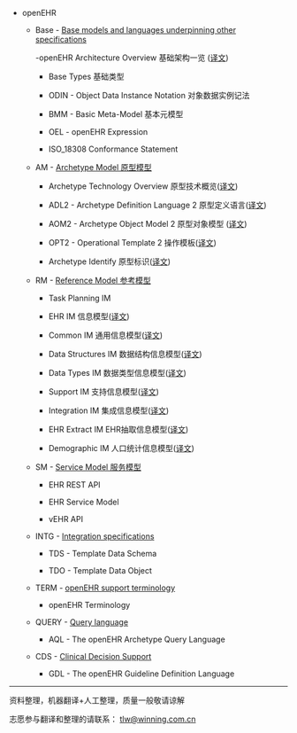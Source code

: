- openEHR

	- Base - [Base models and languages underpinning other specifications](http://www.openehr.org/releases/BASE/latest/docs/index)

		-openEHR Architecture Overview 基础架构一览 ([译文](BASE-1.0.3/archiveOverview/ArchitectureOverview.html))

		- Base Types 基础类型

		- ODIN - Object Data Instance Notation 对象数据实例记法

		- BMM - Basic Meta-Model 基本元模型

		- OEL - openEHR Expression

		- ISO_18308 Conformance Statement

	- AM - [Archetype Model 原型模型](http://www.openehr.org/releases/AM/latest/docs/index)

		- Archetype Technology Overview 原型技术概览([译文](AM-2.0.6/Overview/Overview.html))

		- ADL2 - Archetype Definition Language 2 原型定义语言([译文](AM-2.0.6/ADL2/ADL2.html))

		- AOM2 - Archetype Object Model 2 原型对象模型 ([译文](AM-2.0.6/AOM2/AOM2.html))

		- OPT2 - Operational Template 2 操作模板([译文](AM-2.0.6/OPT2/OPT2.html))

		- Archetype Identify 原型标识([译文](AM-2.0.6/Identification/Identification.html))

	- RM - [Reference Model 参考模型](http://www.openehr.org/releases/RM/latest/docs/index)

		- Task Planning IM

		- EHR IM 信息模型([译文](RM-1.0.3/ehr/ehr.html))

		- Common IM 通用信息模型([译文](RM-1.0.3/common/common.html))

		- Data Structures IM 数据结构信息模型([译文](RM-1.0.3/data_structures/data_structures.html))

		- Data Types IM 数据类型信息模型([译文](RM-1.0.3/data_types/data_types.html))

		- Support IM 支持信息模型([译文](RM-1.0.3/support/support.html))

		- Integration IM 集成信息模型([译文](RM-1.0.3/integration/integration.html))

		- EHR Extract IM EHR抽取信息模型([译文](RM-1.0.3/ehr_extract/ehr_extract.html))

		- Demographic IM 人口统计信息模型([译文](RM-1.0.3/demographic/demographic.html))

	- SM - [Service Model 服务模型](http://www.openehr.org/releases/SM/latest/docs/index)

		- EHR REST API

		- EHR Service Model

		- vEHR API

	- INTG - [Integration specifications](http://www.openehr.org/releases/INTG/latest/docs/index)

		- TDS - Template Data Schema

		- TDO - Template Data Object

	- TERM - [openEHR support terminology](http://www.openehr.org/releases/TERM/latest/docs/index)

		- openEHR Terminology

	- QUERY - [Query language](http://www.openehr.org/releases/QUERY/latest/docs/index)
		
		- AQL - The openEHR Archetype Query Language 

	- CDS - [Clinical Decision Support](http://www.openehr.org/releases/CDS/latest/docs/index)
		
		- GDL - The openEHR Guideline Definition Language

---
资料整理，机器翻译+人工整理，质量一般敬请谅解

志愿参与翻译和整理的请联系： tlw@winning.com.cn